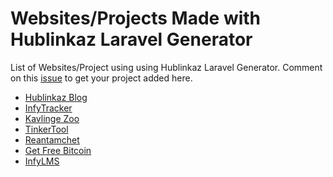 # Websites/Projects Made with Hublinkaz Laravel Generator

List of Websites/Project using using Hublinkaz Laravel Generator.
Comment on this [issue](https://github.com/HublinkazLabs/laravel-generator/issues/630) to get your project added here.

- [Hublinkaz Blog](https://blog.hublinkaz.com/)
- [InfyTracker](http://labs.hublinkaz.com/infy-tracker)
- [Kavlinge Zoo](http://kavlingezoo.se/)
- [TinkerTool](https://www.tinkertool.in/)
- [Reantamchet](https://reantamchet.com/)
- [Get Free Bitcoin](http://getfreebitco.in)
- [InfyLMS](https://codecanyon.net/item/infylms-library-management-system-laravel-reactjs/24884824)
